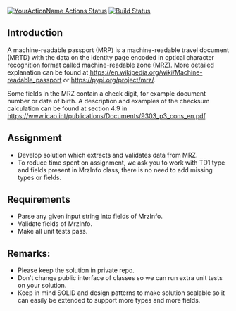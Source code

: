 [![YourActionName Actions Status](https://github.com/abin0992/MRZParser/workflows/CI/badge.svg)](https://github.com/abin0992/MRZParser/actions) [![Build Status](https://github.com/abin0992/MRZParser/workflows/CI/badge.svg)](https://github.com/abin0992/MRZParser/actions)
## Introduction
A machine-readable passport (MRP) is a machine-readable travel document (MRTD) with the data on the identity page encoded in optical character recognition format called machine-readable zone (MRZ). More detailed explanation can be found at https://en.wikipedia.org/wiki/Machine-readable_passport or https://pypi.org/project/mrz/.

Some fields in the MRZ contain a check digit, for example document number or date of birth. A description and examples of the checksum calculation can be found at section 4.9 in https://www.icao.int/publications/Documents/9303_p3_cons_en.pdf.

## Assignment
- Develop solution which extracts and validates data from MRZ.
- To reduce time spent on assignment, we ask you to work with TD1 type and fields present in MrzInfo class, there is no need to add missing types or fields.

## Requirements
- Parse any given input string into fields of MrzInfo.
- Validate fields of MrzInfo.
- Make all unit tests pass. 

## Remarks:
- Please keep the solution in private repo.
- Don’t change public interface of classes so we can run extra unit tests on your solution.
- Keep in mind SOLID and design patterns to make solution scalable so it can easily be extended to support more types and more fields.
